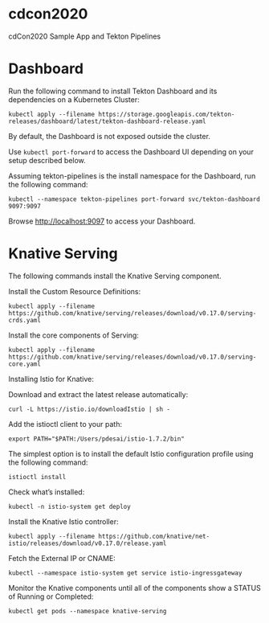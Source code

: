 # cdcon2020
cdCon2020 Sample App and Tekton Pipelines


# Dashboard

Run the following command to install Tekton Dashboard and its dependencies on a Kubernetes Cluster:

```shell script
kubectl apply --filename https://storage.googleapis.com/tekton-releases/dashboard/latest/tekton-dashboard-release.yaml
```

By default, the Dashboard is not exposed outside the cluster.

Use `kubectl port-forward` to access the Dashboard UI depending on your setup described below.

Assuming tekton-pipelines is the install namespace for the Dashboard, run the following command:

```shell script
kubectl --namespace tekton-pipelines port-forward svc/tekton-dashboard 9097:9097
```

Browse [http://localhost:9097](http://localhost:9097) to access your Dashboard.


# Knative Serving

The following commands install the Knative Serving component.

Install the Custom Resource Definitions:

```shell script
kubectl apply --filename https://github.com/knative/serving/releases/download/v0.17.0/serving-crds.yaml
```

Install the core components of Serving:

```shell script
kubectl apply --filename https://github.com/knative/serving/releases/download/v0.17.0/serving-core.yaml
```

Installing Istio for Knative:

Download and extract the latest release automatically:

```shell script
curl -L https://istio.io/downloadIstio | sh -
```

Add the istioctl client to your path:

```shell script
export PATH="$PATH:/Users/pdesai/istio-1.7.2/bin"
```

The simplest option is to install the default Istio configuration profile using the following command:

```shell script
istioctl install
```

Check what’s installed:

```shell script
kubectl -n istio-system get deploy
```

Install the Knative Istio controller:

```shell script
kubectl apply --filename https://github.com/knative/net-istio/releases/download/v0.17.0/release.yaml
```

Fetch the External IP or CNAME:

```shell script
kubectl --namespace istio-system get service istio-ingressgateway
```

Monitor the Knative components until all of the components show a STATUS of Running or Completed:

```shell script
kubectl get pods --namespace knative-serving
```